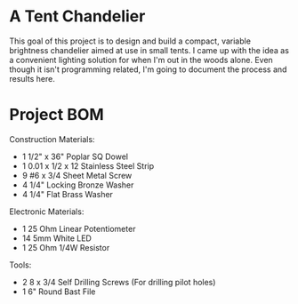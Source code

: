 # A Tent Chandelier #

This goal of this project is to design and build a compact, variable brightness
chandelier aimed at use in small tents. I came up with the idea as a convenient
lighting solution for when I'm out in the woods alone. Even though it isn't
programming related, I'm going to document the process and results here. 

# Project BOM #

Construction Materials:

* 1		1/2" x 36" Poplar SQ Dowel
* 1		0.01 x 1/2 x 12 Stainless Steel Strip
* 9		#6 x 3/4 Sheet Metal Screw
* 4		1/4" Locking Bronze Washer
* 4		1/4" Flat Brass Washer

Electronic Materials:

* 1		25 Ohm Linear Potentiometer
* 14	5mm White LED
* 1		25 Ohm 1/4W Resistor

Tools:
* 2		8 x 3/4 Self Drilling Screws (For drilling pilot holes)
* 1		6" Round Bast File
